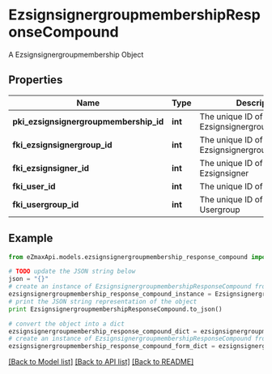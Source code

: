 # EzsignsignergroupmembershipResponseCompound

A Ezsignsignergroupmembership Object

## Properties
Name | Type | Description | Notes
------------ | ------------- | ------------- | -------------
**pki_ezsignsignergroupmembership_id** | **int** | The unique ID of the Ezsignsignergroupmembership | 
**fki_ezsignsignergroup_id** | **int** | The unique ID of the Ezsignsignergroup | 
**fki_ezsignsigner_id** | **int** | The unique ID of the Ezsignsigner | [optional] 
**fki_user_id** | **int** | The unique ID of the User | [optional] 
**fki_usergroup_id** | **int** | The unique ID of the Usergroup | [optional] 

## Example

```python
from eZmaxApi.models.ezsignsignergroupmembership_response_compound import EzsignsignergroupmembershipResponseCompound

# TODO update the JSON string below
json = "{}"
# create an instance of EzsignsignergroupmembershipResponseCompound from a JSON string
ezsignsignergroupmembership_response_compound_instance = EzsignsignergroupmembershipResponseCompound.from_json(json)
# print the JSON string representation of the object
print EzsignsignergroupmembershipResponseCompound.to_json()

# convert the object into a dict
ezsignsignergroupmembership_response_compound_dict = ezsignsignergroupmembership_response_compound_instance.to_dict()
# create an instance of EzsignsignergroupmembershipResponseCompound from a dict
ezsignsignergroupmembership_response_compound_form_dict = ezsignsignergroupmembership_response_compound.from_dict(ezsignsignergroupmembership_response_compound_dict)
```
[[Back to Model list]](../README.md#documentation-for-models) [[Back to API list]](../README.md#documentation-for-api-endpoints) [[Back to README]](../README.md)


